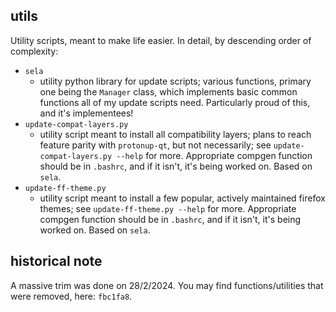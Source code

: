 ## utils
Utility scripts, meant to make life easier. In detail, by descending order of complexity:
- `sela`
    - utility python library for update scripts; various functions, primary one being the `Manager` class, 
    which implements basic common functions all of my update scripts need.
    Particularly proud of this, and it's implementees!
- `update-compat-layers.py`
    - utility script meant to install all compatibility layers; plans to reach feature parity with `protonup-qt`, but not necessarily;
    see `update-compat-layers.py --help` for more. Appropriate compgen function should be in `.bashrc`, and if it isn't, it's being worked on.
    Based on `sela`.
- `update-ff-theme.py`
    - utility script meant to install a few popular, actively maintained firefox themes; 
    see `update-ff-theme.py --help` for more. Appropriate compgen function should be in `.bashrc`, and if it isn't, it's being worked on.
    Based on `sela`.

## historical note
A massive trim was done on 28/2/2024. 
You may find functions/utilities that were removed, here: `fbc1fa8`.